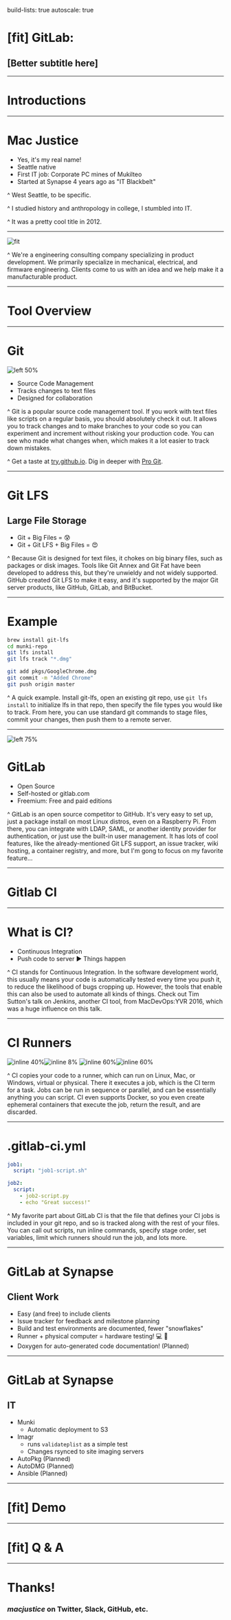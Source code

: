 build-lists: true
autoscale: true

# [fit] GitLab:
## [Better subtitle here]

---

# Introductions

---

# Mac Justice
- Yes, it's my real name!
- Seattle native
- First IT job: Corporate PC mines of Mukilteo
- Started at Synapse 4 years ago as "IT Blackbelt"

^ West Seattle, to be specific.

^ I studied history and anthropology in college, I stumbled into IT.

^ It was a pretty cool title in 2012.


---
![fit](http://www.cambridgeconsultants.com/sites/default/files/synapse_logo_and_products.jpg)

^ We're a engineering consulting company specializing in product development. We primarily specialize in mechanical, electrical, and firmware engineering. Clients come to us with an idea and we help make it a manufacturable product.

---
# Tool Overview

---
# Git

![left 50%](https://upload.wikimedia.org/wikipedia/commons/thumb/3/3f/Git_icon.svg/1024px-Git_icon.svg.png)

- Source Code Management
- Tracks changes to text files
- Designed for collaboration


^ Git is a popular source code management tool. If you work with text files like scripts on a regular basis, you should absolutely check it out. It allows you to track changes and to make branches to your code so you can experiment and increment without risking your production code. You can see who made what changes when, which makes it a lot easier to track down mistakes.

^ Get a taste at [try.github.io](try.github.io).
Dig in deeper with [Pro Git](https://git-scm.com/book/en/v2).

---
# Git LFS
## Large File Storage

- Git + Big Files = :cold_sweat:
- Git + Git LFS + Big Files = :heart_eyes:

^ Because Git is designed for text files, it chokes on big binary files, such as packages or disk images. Tools like Git Annex and Git Fat have been developed to address this, but they're unwieldy and not widely supported. GitHub created Git LFS to make it easy, and it's supported by the major Git server products, like GitHub, GitLab, and BitBucket.

---
# Example
```bash
brew install git-lfs
cd munki-repo
git lfs install
git lfs track "*.dmg"

git add pkgs/GoogleChrome.dmg
git commit -m "Added Chrome"
git push origin master
```

^ A quick example. Install git-lfs, open an existing git repo, use `git lfs install` to initialize lfs in that repo, then specify the file types you would like to track. From here, you can use standard git commands to stage files, commit your changes, then push them to a remote server.

---
![left 75%](https://gitlab.com/gitlab-com/gitlab-artwork/raw/master/wordmark/stacked_wm_no_bg.png)

# GitLab

- Open Source
- Self-hosted or gitlab.com
- Freemium: Free and paid editions


^ GitLab is an open source competitor to GitHub. It's very easy to set up, just a package install on most Linux distros, even on a Raspberry Pi. From there, you can integrate with LDAP, SAML, or another identity provider for authentication, or just use the built-in user management. It has lots of cool features, like the already-mentioned Git LFS support, an issue tracker, wiki hosting, a container registry, and more, but I'm gong to focus on my favorite feature...

---
# Gitlab CI

---
# What is CI?

- Continuous Integration
- Push code to server :arrow_forward: Things happen

^ CI stands for Continuous Integration. In the software development world, this usually means your code is automatically tested every time you push it, to reduce the likelihood of bugs cropping up. However, the tools that enable this can also be used to automate all kinds of things. Check out Tim Sutton's talk on Jenkins, another CI tool, from MacDevOps:YVR 2016, which was a huge influence on this talk.

---
# CI Runners

![inline 40%](http://assets.materialup.com/uploads/ec819071-7140-4c6d-89ac-81b712642fcb/512x512bb-85.png)![inline 8%](https://upload.wikimedia.org/wikipedia/commons/thumb/5/5f/Windows_logo_-_2012.svg/2000px-Windows_logo_-_2012.svg.png)
![inline 60%](https://upload.wikimedia.org/wikipedia/commons/a/af/Tux.png)![inline 60%](https://alexisduque.github.io/docker-presentation/images/logo-docker.png)

^ CI copies your code to a runner, which can run on Linux, Mac, or Windows, virtual or physical. There it executes a job, which is the CI term for a task. Jobs can be run in sequence or parallel, and can be essentially anything you can script. CI even supports Docker, so you even create ephemeral containers that execute the job, return the result, and are discarded.

---
# .gitlab-ci.yml

```yaml
job1:
  script: "job1-script.sh"

job2:
  script:
    - job2-script.py
    - echo "Great success!"
```

^ My favorite part about GitLab CI is that the file that defines your CI jobs is included in your git repo, and so is tracked along with the rest of your files. You can call out scripts, run inline commands, specify stage order, set variables, limit which runners should run the job, and lots more.

---
# GitLab at Synapse
## Client Work
- Easy (and free) to include clients
- Issue tracker for feedback and milestone planning
- Build and test environments are documented, fewer "snowflakes"
- Runner + physical computer = hardware testing! :computer: :calling:
- Doxygen for auto-generated code documentation! (Planned)

---
# GitLab at Synapse
## IT
- Munki
  - Automatic deployment to S3
- Imagr
  - runs `validateplist` as a simple test
  - Changes rsynced to site imaging servers
- AutoPkg (Planned)
- AutoDMG (Planned)
- Ansible (Planned)

---
# [fit] Demo

---
# [fit] Q & A

---
# Thanks!
### *macjustice* on Twitter, Slack, GitHub, etc.
